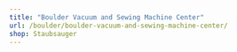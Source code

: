 ```yaml
---
title: "Boulder Vacuum and Sewing Machine Center"
url: /boulder/boulder-vacuum-and-sewing-machine-center/
shop: Staubsauger
---
```

